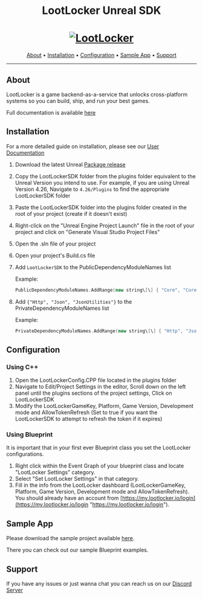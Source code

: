 <h1 align="center">LootLocker Unreal SDK</h1>

<h1 align="center">
  <a href="https://www.lootlocker.io/"><img src="https://s3.eu-west-1.amazonaws.com/cdn.lootlocker.io/public/lootlocker-github-bg.png" alt="LootLocker"></a>
</h1>

<p align="center">
  <a href="#about">About</a> •
  <a href="#Installation">Installation</a> •
  <a href="#configuration">Configuration</a> •
  <a href="#sample-app">Sample App</a> •
  <a href="#support">Support</a>
</p>

---

## About

LootLocker is a game backend-as-a-service that unlocks cross-platform systems so you can build, ship, and run your best games.

Full documentation is available [here](https://docs.lootlocker.io/)

## Installation

For a more detailed guide on installation, please see our [User Documentation](https://docs.lootlocker.io/getting-started/unreal-tutorials/getting-started-with-unreal)

1. Download the latest Unreal [Package release](https://github.com/LootLocker/unreal-sdk/releases)
2. Copy the LootLockerSDK folder from the plugins folder equivalent to the Unreal Version you intend to use. For example, if you are using Unreal Version 4.26, Navigate to `4.26/Plugins` to find the appropriate LootLockerSDK folder
3. Paste the LootLockerSDK folder into the plugins folder created in the root of your project (create if it doesn't exist)
4. Right-click on the "Unreal Engine Project Launch" file in the root of your project and click on "Generate Visual Studio Project Files"
5. Open the .sln file of your project
6. Open your project's Build.cs file
7. Add `LootLockerSDK` to the PublicDependencyModuleNames list

    Example: 
    ```cpp
    PublicDependencyModuleNames.AddRange(new string\[\] { "Core", "CoreUObject", "Engine", "InputCore", "LootLockerSDK" });
    ```
8. Add `{"Http", "Json", "JsonUtilities"}` to the PrivateDependencyModuleNames list

    Example: 
    ```cpp
    PrivateDependencyModuleNames.AddRange(new string\[\] { "Http", "Json", "JsonUtilities" });
    ```

## Configuration

### Using C++

1. Open the LootLockerConfig.CPP file located in the plugins folder
2. Navigate to Edit/Project Settings in the editor, Scroll down on the left panel until the plugins sections of the project settings, Click on LootLockerSDK
3. Modify the LootLockerGameKey, Platform, Game Version, Development mode and AllowTokenRefresh (Set to true if you want the LootLockerSDK to attempt to refresh the token if it expires)

### Using Blueprint

It is important that in your first ever Blueprint class you set the LootLocker configurations.

1. Right click within the Event Graph of your blueprint class and locate "LootLocker Settings" category.
2. Select "Set LootLocker Settings" in that category.
3. Fill in the info from the LootLocker dashboard (LootLockerGameKey, Platform, Game Version, Development mode and AllowTokenRefresh). You should already have an account from [https://my.lootlocker.io/login](https://my.lootlocker.io/login "https://my.lootlocker.io/login").

## Sample App

Please download the sample project available [here](https://github.com/LootLocker/unreal-sdk/releases). 

There you can check out our sample Blueprint examples.

## Support

If you have any issues or just wanna chat you can reach us on our [Discord Server](https://discord.lootlocker.io/)